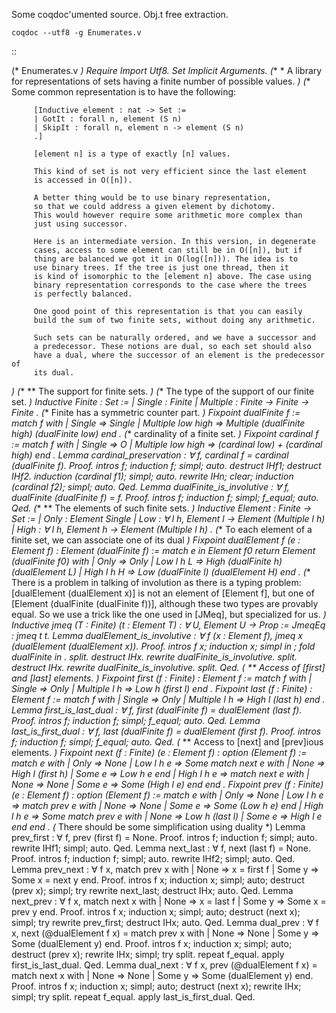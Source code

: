 Some coqdoc'umented source. Obj.t free extraction.

``coqdoc --utf8 -g Enumerates.v``

::

   (* Enumerates.v *)
   Require Import Utf8.
   Set Implicit Arguments.
   (** * A library for representations of sets having a finite number of possible values. *)
   (**   Some common representation is to have the following:
        
         [Inductive element : nat -> Set :=
         | GotIt : forall n, element (S n)
         | SkipIt : forall n, element n -> element (S n)
         .]
        
         [element n] is a type of exactly [n] values.
        
         This kind of set is not very efficient since the last element
         is accessed in O([n]).
        
         A better thing would be to use binary representation,
         so that we could address a given element by dichotomy.
         This would however require some arithmetic more complex than
         just using successor.
        
         Here is an intermediate version. In this version, in degenerate
         cases, access to some element can still be in O([n]), but if
         thing are balanced we got it in O(log([n])). The idea is to
         use binary trees. If the tree is just one thread, then it
         is kind of isomorphic to the [element n] above. The case using
         binary representation corresponds to the case where the trees
         is perfectly balanced.
        
         One good point of this representation is that you can easily
         build the sum of two finite sets, without doing any arithmetic.
        
         Such sets can be naturally ordered, and we have a successor and
         a predecessor. These notions are dual, so each set should also
         have a dual, where the successor of an element is the predecessor of
         its dual.
   *)
   (** ** The support for finite sets. *)
   (** The type of the support of our finite set. *)
   Inductive Finite : Set :=
     | Single : Finite
     | Multiple : Finite → Finite → Finite
   .
   (** Finite has a symmetric counter part. *)
   Fixpoint dualFinite f :=
     match f with
     | Single => Single
     | Multiple low high => Multiple (dualFinite high) (dualFinite low)
     end
   .
   (** cardinality of a finite set. *)
   Fixpoint cardinal f :=
     match f with
     | Single => O
     | Multiple low high => (cardinal low) + (cardinal high)
     end
   .
   Lemma cardinal_preservation : ∀ f, cardinal f = cardinal (dualFinite f).
   Proof.
     intros f; induction f; simpl; auto.
     destruct IHf1; destruct IHf2.
     induction (cardinal f1); simpl; auto.
     rewrite IHn; clear; induction (cardinal f2); simpl; auto.
   Qed.
   Lemma dualFinite_is_involutive : ∀ f, dualFinite (dualFinite f) = f.
   Proof.
     intros f; induction f; simpl; f_equal; auto.
   Qed.
   (** ** The elements of such finite sets. *)
   Inductive Element : Finite → Set :=
     | Only : Element Single
     | Low : ∀ l h, Element l → Element (Multiple l h)
     | High : ∀ l h, Element h → Element (Multiple l h)
   .
   (** To each element of a finite set, we can associate one of its dual *)
   Fixpoint dualElement f (e : Element f) : Element (dualFinite f) :=
     match e in Element f0 return Element (dualFinite f0) with
     | Only => Only
     | Low l h L => High (dualFinite h) (dualElement L)
     | High l h H => Low (dualFinite l) (dualElement H)
     end
   .
   (** There is a problem in talking of involution as there is a typing
       problem: [dualElement (dualElement x)] is not an element of
       [Element f], but one of [Element (dualFinite (dualFinite f))],
       although these two types are provably equal. So we use a trick
       like the one used in [JMeq], but specialized for us. *)
   Inductive jmeq (T : Finite) (t : Element T) : ∀ U, Element U → Prop :=
     JmeqEq : jmeq t t.
   Lemma dualElement_is_involutive
   : ∀ f (x : Element f), jmeq x (dualElement (dualElement x)).
   Proof.
     intros f x; induction x; simpl in *; fold dualFinite in *.
         split.
       destruct IHx.
       rewrite dualFinite_is_involutive.
       split.
     destruct IHx.
     rewrite dualFinite_is_involutive.
     split.
   Qed.
   (** ** Access of [first] and [last] elements. *)
   Fixpoint first (f : Finite) : Element f :=
     match f with
     | Single => Only
     | Multiple l h => Low h (first l)
     end
   .
   Fixpoint last (f : Finite) : Element f :=
     match f with
     | Single => Only
     | Multiple l h => High l (last h)
     end
   .
   Lemma first_is_last_dual : ∀ f, first (dualFinite f) = dualElement (last f).
   Proof.
     intros f; induction f; simpl; f_equal; auto.
   Qed.
   Lemma last_is_first_dual : ∀ f, last (dualFinite f) = dualElement (first f).
   Proof.
     intros f; induction f; simpl; f_equal; auto.
   Qed.
   (** ** Access to [next] and [prev]ious elements. *)
   Fixpoint next (f : Finite) (e : Element f) : option (Element f) :=
     match e with
     | Only => None
     | Low l h e => Some match next e with
                         | None => High l (first h)
                         | Some e => Low h e
                         end
     | High l h e => match next e with
                     | None => None
                     | Some e => Some (High l e)
                     end
     end
   .
   Fixpoint prev (f : Finite) (e : Element f) : option (Element f) :=
     match e with
     | Only => None
     | Low l h e => match prev e with
                    | None => None
                    | Some e => Some (Low h e)
                    end
     | High l h e => Some match prev e with
                          | None => Low h (last l)
                          | Some e => High l e
                          end
     end
   .
   (* There should be some simplification using duality *)
   Lemma prev_first : ∀ f, prev (first f) = None.
   Proof.
     intros f; induction f; simpl; auto.
     rewrite IHf1; simpl; auto.
   Qed.
   Lemma next_last : ∀ f, next (last f) = None.
   Proof.
     intros f; induction f; simpl; auto.
     rewrite IHf2; simpl; auto.
   Qed.
   Lemma prev_next : ∀ f x, match prev x with | None => x = first f
                                              | Some y => Some x = next y
                            end.
   Proof.
     intros f x; induction x; simpl; auto;
     destruct (prev x); simpl; try rewrite next_last; destruct IHx; auto.
   Qed.
   Lemma next_prev : ∀ f x, match next x with | None => x = last f
                                              | Some y => Some x = prev y
                            end.
   Proof.
     intros f x; induction x; simpl; auto;
     destruct (next x); simpl; try rewrite prev_first; destruct IHx; auto.
   Qed.
   Lemma dual_prev : ∀ f x, next (@dualElement f x) =
                            match prev x with | None => None
                                              | Some y => Some (dualElement y)
                            end.
   Proof.
     intros f x; induction x; simpl; auto;
     destruct (prev x); rewrite IHx; simpl; try split.
     repeat f_equal.
     apply first_is_last_dual.
   Qed.
   Lemma dual_next : ∀ f x, prev (@dualElement f x) =
                            match next x with | None => None
                                              | Some y => Some (dualElement y)
                            end.
   Proof.
     intros f x; induction x; simpl; auto;
     destruct (next x); rewrite IHx; simpl; try split.
     repeat f_equal.
     apply last_is_first_dual.
   Qed.

